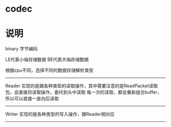 # codec

说明
=====

binary 字节编码

LE代表小端存储数据
BE代表大端存储数据

根据cpu不同，选择不同的数据存储解析类型

-----

Reader
实现的是跟各种类型的读取操作，其中需要注意的是ReadPacket读取包，会直接将读取操作，委托到头中读取
每一次的读取，都会重新组合buffer，所以可以直接一直向后读取

-----

Writer
实现的是各种类型的写入操作，跟Reader相对应

-----